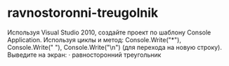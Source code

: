 # ravnostoronni-treugolnik
Используя Visual Studio 2010, создайте проект по шаблону Console Application.
Используя циклы и метод:
Console.Write("*"), Console.Write(" "), Console.Write("\n") (для перехода на новую строку).
Выведите на экран:
· равносторонний треугольник
